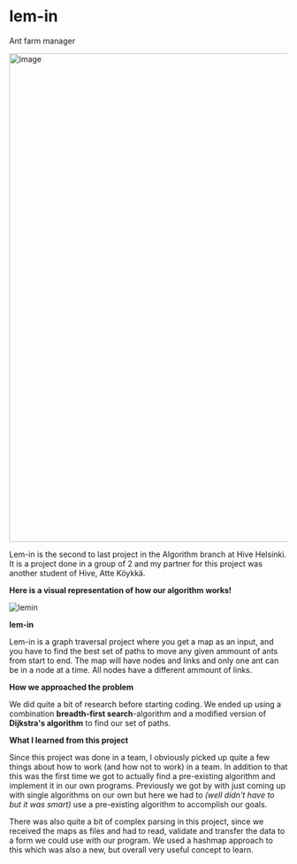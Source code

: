 # lem-in
Ant farm manager
 
 <img width="883" alt="image" src="https://user-images.githubusercontent.com/58331418/201905380-36db415c-bf8f-4558-b3a9-339fb1f68afa.png">

Lem-in is the second to last project in the Algorithm branch at Hive Helsinki. It is a project done in a group of 2 and my partner for this project was another student of Hive, Atte Köykkä.


**Here is a visual representation of how our algorithm works!**

![lemin](https://user-images.githubusercontent.com/58331418/201911516-7a0d353f-b9a6-457e-a3a8-19f7343f3284.gif)


**lem-in**

Lem-in is a graph traversal project where you get a map as an input, and you have to find the best set of paths to move any given ammount of ants from start to end. The map will have nodes and links and only one ant can be in a node at a time. All nodes have a different ammount of links.


**How we approached the problem**

We did quite a bit of research before starting coding. We ended up using a combination **breadth-first search**-algorithm and a modified version of **Dijkstra's algorithm** to find our set of paths.


**What I learned from this project**

Since this project was done in a team, I obviously picked up quite a few things about how to work (and how not to work) in a team. In addition to that this was the first time we got to actually find a pre-existing algorithm and implement it in our own programs. Previously we got by with just coming up with single algorithms on our own but here we had to *(well didn't have to but it was smart)* use a pre-existing algorithm to accomplish our goals. 

There was also quite a bit of complex parsing in this project, since we received the maps as files and had to read, validate and transfer the data to a form we could use with our program. We used a hashmap approach to this which was also a new, but overall very useful concept to learn.
